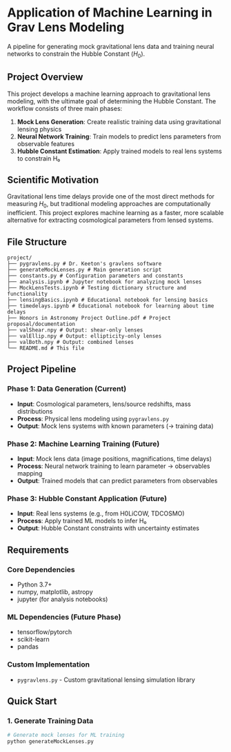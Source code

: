 # Application of Machine Learning in Grav Lens Modeling

A pipeline for generating mock gravitational lens data and training neural networks to constrain the Hubble Constant ($H_0$).

## Project Overview

This project develops a machine learning approach to gravitational lens modeling, with the ultimate goal of determining the Hubble Constant. The workflow consists of three main phases:

1. **Mock Lens Generation**: Create realistic training data using gravitational lensing physics
2. **Neural Network Training**: Train models to predict lens parameters from observable features
3. **Hubble Constant Estimation**: Apply trained models to real lens systems to constrain H₀

## Scientific Motivation

Gravitational lens time delays provide one of the most direct methods for measuring $H_0$, but traditional modeling approaches are computationally inefficient. This project explores machine learning as a faster, more scalable alternative for extracting cosmological parameters from lensed systems.

## File Structure
```
project/
├── pygravlens.py # Dr. Keeton's gravlens software
├── generateMockLenses.py # Main generation script
├── constants.py # Configuration parameters and constants
├── analysis.ipynb # Jupyter notebook for analyzing mock lenses
├── MockLensTests.ipynb # Testing dictionary structure and functionality
├── lensingBasics.ipynb # Educational notebook for lensing basics
├── timedelays.ipynb # Educational notebook for learning about time delays 
├── Honors in Astronomy Project Outline.pdf # Project proposal/documentation
├── valShear.npy # Output: shear-only lenses
├── valEllip.npy # Output: ellipticity-only lenses
├── valBoth.npy # Output: combined lenses
└── README.md # This file
```

## Project Pipeline

### Phase 1: Data Generation (Current)
- **Input**: Cosmological parameters, lens/source redshifts, mass distributions
- **Process**: Physical lens modeling using `pygravlens.py`
- **Output**: Mock lens systems with known parameters (→ training data)

### Phase 2: Machine Learning Training (Future)
- **Input**: Mock lens data (image positions, magnifications, time delays)
- **Process**: Neural network training to learn parameter → observables mapping
- **Output**: Trained models that can predict parameters from observables

### Phase 3: Hubble Constant Application (Future)
- **Input**: Real lens systems (e.g., from H0LiCOW, TDCOSMO)
- **Process**: Apply trained ML models to infer H₀
- **Output**: Hubble Constant constraints with uncertainty estimates

## Requirements

### Core Dependencies
- Python 3.7+
- numpy, matplotlib, astropy
- jupyter (for analysis notebooks)

### ML Dependencies (Future Phase)
- tensorflow/pytorch
- scikit-learn
- pandas

### Custom Implementation
- `pygravlens.py` - Custom gravitational lensing simulation library

## Quick Start

### 1. Generate Training Data
```bash
# Generate mock lenses for ML training
python generateMockLenses.py
```